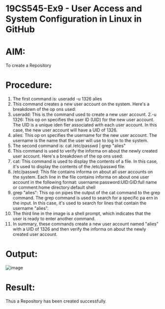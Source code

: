 # 19CS545-Ex9 - User Access and System Configuration in Linux in GitHub

# AIM:
To create a Repository

# Procedure:

1. The first command is: useradd -u 1326 alies 
2. This command creates a new user account on the system. Here's a breakdown of the op ons 
used: 
1. useradd: This is the command used to create a new user account. 
2.-u 1326: This op on specifies the user ID (UID) for the new user account. The UID is a 
unique iden fier associated with each user account. In this case, the new user account 
will have a UID of 1326. 
3. alies: This op on specifies the username for the new user account. The username is 
the name that the user will use to log in to the system. 
3. The second command is: cat /etc/passwd | grep "alies" 
4. This command is used to verify the informa on about the newly created user account. Here's a 
breakdown of the op ons used: 
1. cat: This command is used to display the contents of a file. In this case, it's used to 
display the contents of the /etc/passwd file. 
2. /etc/passwd: This file contains informa on about all user accounts on the system. 
Each line in the file contains informa on about one user account in the following format: 
username:password:UID:GID:full name or comment:home directory:default shell 
3. grep "alies": This op on pipes the output of the cat command to the grep 
command. The grep command is used to search for a specific pa ern in the input. In 
this case, it's used to search for lines that contain the username "alies". 
5. The third line in the image is a shell prompt, which indicates that the user is ready to enter 
another command. 
6. In summary, these commands create a new user account named "alies" with a UID of 1326 and 
then verify the informa on about the newly created user account.


# Output:

![image](https://github.com/user-attachments/assets/640b2e25-359d-49d7-b158-7cae566dc28a)


# Result:

Thus a Repository has been created successfully.
